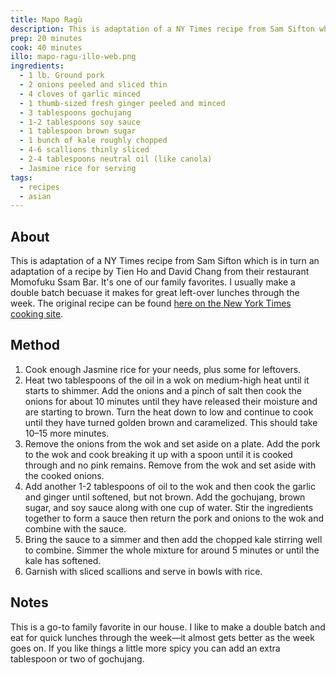 ```yaml
---
title: Mapo Ragù
description: This is adaptation of a NY Times recipe from Sam Sifton which is in turn an adaptation of a recipe by Tien Ho and David Chang from their restaurant Momofuku Ssam Bar
prep: 20 minutes
cook: 40 minutes
illo: mapo-ragu-illo-web.png
ingredients:
  - 1 lb. Ground pork
  - 2 onions peeled and sliced thin
  - 4 cloves of garlic minced
  - 1 thumb-sized fresh ginger peeled and minced
  - 3 tablespoons gochujang
  - 1-2 tablespoons soy sauce
  - 1 tablespoon brown sugar
  - 1 bunch of kale roughly chopped
  - 4-6 scallions thinly sliced
  - 2-4 tablespoons neutral oil (like canola)
  - Jasmine rice for serving
tags:
  - recipes
  - asian
---
```

## About
This is adaptation of a NY Times recipe from Sam Sifton which is in turn an adaptation of a recipe by Tien Ho and David Chang from their restaurant Momofuku Ssam Bar. It's one of our family favorites. I usually make a double batch becuase it makes for great left-over lunches through the week. The original recipe can be found [here on the New York Times cooking site](https://cooking.nytimes.com/recipes/1018404-mapo-ragu).

## Method
1. Cook enough Jasmine rice for your needs, plus some for leftovers.
1. Heat two tablespoons of the oil in a wok on medium-high heat until it starts to shimmer. Add the onions and a pinch of salt then cook the onions for about 10 minutes until they have released their moisture and are starting to brown. Turn the heat down to low and continue to cook until they have turned golden brown and caramelized. This should take 10–15 more minutes.
1. Remove the onions from the wok and set aside on a plate. Add the pork to the wok and cook breaking it up with a spoon until it is cooked through and no pink remains. Remove from the wok and set aside with the cooked onions.
1. Add another 1-2 tablespoons of oil to the wok and then cook the garlic and ginger until softened, but not brown. Add the gochujang, brown sugar, and soy sauce along with one cup of water. Stir the ingredients together to form a sauce then return the pork and onions to the wok and combine with the sauce.
1. Bring the sauce to a simmer and then add the chopped kale stirring well to combine. Simmer the whole mixture for around 5 minutes or until the kale has softened.
1. Garnish with sliced scallions and serve in bowls with rice.

## Notes
This is a go-to family favorite in our house. I like to make a double batch and eat for quick lunches through the week—it almost gets better as the week goes on. If you like things a little more spicy you can add an extra tablespoon or two of gochujang.